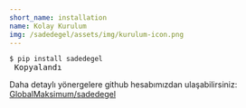 ```yaml
---
short_name: installation
name: Kolay Kurulum
img: /sadedegel/assets/img/kurulum-icon.png
---
```


<pre
                    class="code-view"
                    onclick="copyToClipboard('code')"
                ><code class="javascript"><span
                        class="hljs-function"><span class="hljs-keyword">$ pip</span></span> <span class="hljs-keyword">install</span> <span
                        class="hljs-title">sadedegel</span></code><div class="message"><i class="fas fa-check"></i> Kopyalandı</div></pre>

Daha detaylı yönergelere github hesabımızdan
ulaşabilirsiniz:
<a href="https://github.com/GlobalMaksimum/sadedegel#install-sadedegel" target="_blank">GlobalMaksimum/sadedegel</a>
